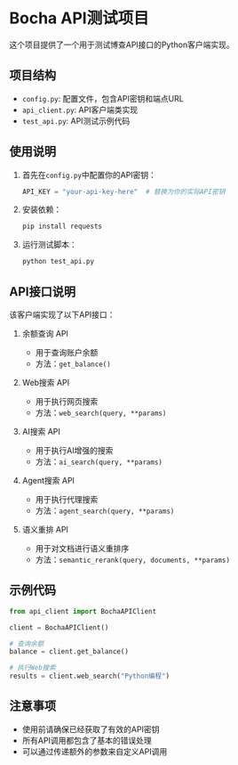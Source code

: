 # Bocha API测试项目

这个项目提供了一个用于测试博查API接口的Python客户端实现。

## 项目结构

- `config.py`: 配置文件，包含API密钥和端点URL
- `api_client.py`: API客户端类实现
- `test_api.py`: API测试示例代码

## 使用说明

1. 首先在`config.py`中配置你的API密钥：
   ```python
   API_KEY = "your-api-key-here"  # 替换为你的实际API密钥
   ```

2. 安装依赖：
   ```bash
   pip install requests
   ```

3. 运行测试脚本：
   ```bash
   python test_api.py
   ```

## API接口说明

该客户端实现了以下API接口：

1. 余额查询 API
   - 用于查询账户余额
   - 方法：`get_balance()`

2. Web搜索 API
   - 用于执行网页搜索
   - 方法：`web_search(query, **params)`

3. AI搜索 API
   - 用于执行AI增强的搜索
   - 方法：`ai_search(query, **params)`

4. Agent搜索 API
   - 用于执行代理搜索
   - 方法：`agent_search(query, **params)`

5. 语义重排 API
   - 用于对文档进行语义重排序
   - 方法：`semantic_rerank(query, documents, **params)`

## 示例代码

```python
from api_client import BochaAPIClient

client = BochaAPIClient()

# 查询余额
balance = client.get_balance()

# 执行Web搜索
results = client.web_search("Python编程")
```

## 注意事项

- 使用前请确保已经获取了有效的API密钥
- 所有API调用都包含了基本的错误处理
- 可以通过传递额外的参数来自定义API调用
